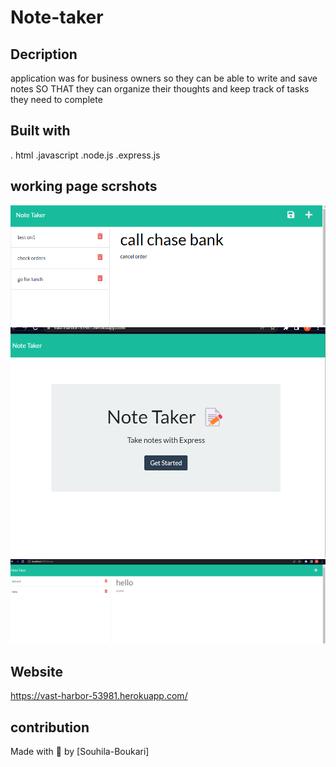 # Note-taker

## Decription 

application was for  business owners so they can be  able to write and save notes
SO THAT they  can organize their thoughts and keep track of tasks they need to complete

## Built with
. html
.javascript
.node.js
.express.js


## working page scrshots 

<img src="./Screenshot 2.png">
<img src="./Screenshot1.png">
<img src="./Screenshot 3.png">


## Website 

https://vast-harbor-53981.herokuapp.com/

## contribution
Made with 💖 by [Souhila-Boukari]
